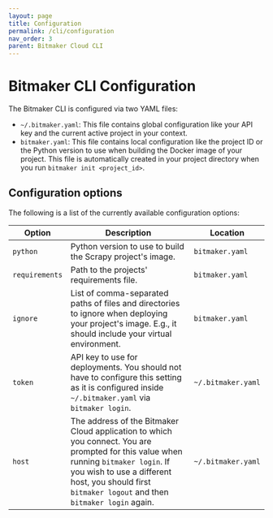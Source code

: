 ```yaml
---
layout: page
title: Configuration
permalink: /cli/configuration
nav_order: 3
parent: Bitmaker Cloud CLI
---
```


# Bitmaker CLI Configuration
The Bitmaker CLI is configured via two YAML files:
- `~/.bitmaker.yaml`: This file contains global configuration like your API key
  and the current active project in your context.
- `bitmaker.yaml`: This file contains local configuration like the project ID or
  the Python version to use when building the Docker image of your project. This
  file is automatically created in your project directory when you run `bitmaker init <project_id>`.

## Configuration options
The following is a list of the currently available configuration options:

|Option|Description|Location|
| ---- | --------- | ------ |
|`python`|Python version to use to build the Scrapy project's image.|`bitmaker.yaml`|
|`requirements`|Path to the projects' requirements file.|`bitmaker.yaml`|
|`ignore`|List of comma-separated paths of files and directories to ignore when deploying your project's image. E.g., it should include your virtual environment.|`bitmaker.yaml`|
|`token`|API key to use for deployments. You should not have to configure this setting as it is configured inside `~/.bitmaker.yaml` via `bitmaker login`.|`~/.bitmaker.yaml`|
|`host`|The address of the Bitmaker Cloud application to which you connect. You are prompted for this value when running `bitmaker login`. If you wish to use a different host, you should first `bitmaker logout` and then `bitmaker login` again.|`~/.bitmaker.yaml`|
